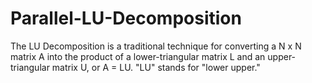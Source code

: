 # Parallel-LU-Decomposition
The LU Decomposition is a traditional technique for converting a N x N matrix A into the product of a lower-triangular matrix L and an upper-triangular matrix U, or A = LU. "LU" stands for "lower upper."
